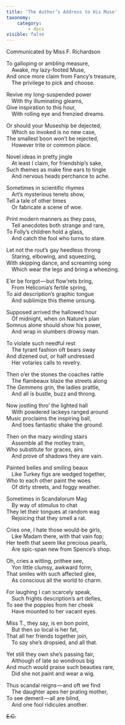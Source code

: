 ```yaml
---
title: 'The Author’s Address to His Muse'
taxonomy:
    category:
        - docs
visible: false
---
```


<div class="author">Communicated by Miss F. Richardson</div>

To galloping or ambling measure,  
&emsp;Awake, my lazy-footed Muse,  
And once more claim from Fancy’s treasure,  
&emsp;The privilege to pick and choose.

Revive my long-suspended power  
&emsp;With thy illuminating gleams,  
Give inspiration to this hour,  
&emsp;With rolling eye and frenzied dreams.

Or should your Museship be dejected,  
&emsp;Which so invoked is no new case,  
The smallest boon won’t be rejected,  
&emsp;However trite or common place.  

Novel ideas in pretty jingle  
&emsp;At least I claim, for friendship’s sake,  
Such themes as make fine ears to tingle  
&emsp;And nervous heads perchance to ache.

Sometimes in scientific rhymes  
&emsp;Art’s mysterious tenets show,  
Tell a tale of other times  
&emsp;Or fabricate a scene of woe.

Print modern manners as they pass,  
&emsp;Tell anecdotes both strange and rare,  
To Folly’s children hold a glass,  
&emsp;And catch the fool who turns to stare.

Let not the rout’s gay heedless throng  
&emsp;Staring, elbowing, and squeezing,  
With skipping dance, and screaming song  
&emsp;Which wear the legs and bring a wheezing.

E’er be forgot — but flow’rets bring,  
&emsp;From Heliconia’s fertile spring,  
To aid description’s graphic tongue  
&emsp;And sublimize this theme unsung.

Supposed arrived the hallowed hour  
&emsp;Of midnight, when on Nature’s plan  
Somnus alone should show his power,  
&emsp;And wrap in slumbers drowsy man.

To violate such needful rest  
&emsp;The tyrant fashion oft bears sway  
And dizened out, or half undressed  
&emsp;Her votaries calls to revelry.

Then o’er the stones the coaches rattle  
&emsp;The flambeaux blaze the streets along  
The *Gemmens* grin, the ladies prattle,  
&emsp;And all is bustle, buzz and throng.

Now jostling thro’ the lighted hall  
&emsp;With powdered lackeys ranged around  
Music proclaims the inspiring ball,  
&emsp;And toes fantastic shake the ground.

Then on the mazy winding stairs  
&emsp;Assemble all the motley train,  
Who substitute for graces, airs  
&emsp;And prove of shadows they are vain.

Painted belles and smiling beaux  
&emsp;Like Turkey figs are wedged together,  
Who to each other paint the woes  
&emsp;Of dirty streets, and foggy weather.

Sometimes in Scandalorum Mag  
&emsp;By way of stimulus to chat  
They let their tongues at random wag  
&emsp;Rejoicing that they smell a rat.

Cries one, I hate those would-be girls,  
&emsp;Like Madam there, with that vain fop;  
Her teeth that seem like precious pearls,  
&emsp;Are spic-span new from Spence’s shop.

Oh, cries a witling, prithee see,  
&emsp;Yon little clumsy, awkward form,  
That smiles with such affected glee,  
&emsp;As conscious all the world to charm.

For laughing I can scarcely speak,  
&emsp;Such frights description’s art defies,  
To see the poppies from her cheek  
&emsp;Have mounted to her vacant eyes.

Miss T., they say, is en bon point,  
&emsp;But then so local is her fat,  
That all her friends together join,  
&emsp;To say she’s dropsied, and all that.

Yet still they own she’s passing fair,  
&emsp;Although of late so wondrous big  
And much would praise such beauties rare,  
&emsp;Did she not paint and wear a wig.

Thus scandal reigns — and oft we find  
&emsp;The daughter apes her prating mother,  
To see demerit — all are blind,  
&emsp;And one fool ridicules another.

~~E.C.~~
